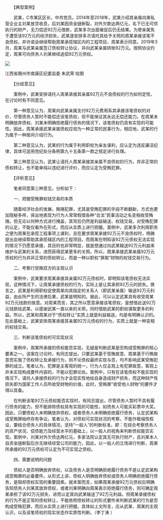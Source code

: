 　　【典型案例】

　　武某，C市某区区长，中共党员。2014年至2018年，武某介绍其亲属向某私营企业主刘某放贷收息，后刘某因资金链断裂，对外欠款达两亿元，名下已无可供执行的财产，无力偿还92万元借款，武某多次出面催促后仍无结果。为使亲属免于遭受该92万元的经济损失，武某遂安排多次请托其给予关照的周某承接该笔不良债权，并许诺会继续帮助周某承揽辖区内的工程项目，周某表示同意。2019年3月，周某与武某亲属签订债权转让协议，并向武某亲属转账92万元。按照协议约定，周某可向债务人刘某继续追偿92万元债权。

![](https://www.ccdi.gov.cn/hdjln/ywtt/202204/W020220428338118273896.jpeg)

江西省赣州市南康区纪委监委 朱武荣 绘图

　　【分歧意见】

　　案例中，武某安排请托人周某承接其亲属92万元不良债权的行为如何定性，在讨论时有不同意见。

　　第一种意见认为，周某向武某亲属支付92万元费用系其承接该笔债权的对价，尽管债务人暂时不能偿还该笔债权，但不能保证其永远无偿还能力。在周某未明确放弃债权、刘某未明确拒绝履行债务的情况下，该笔债权仍具有实现的可能性。因此，周某承接武某亲属债权应视为一种正常的民事行为，相应地，武某的行为属于一种居间介绍行为。

　　第二种意见认为，武某的行为属于利用职权为亲友谋利，应认定为违反廉洁纪律，具体可适用党纪处分条例第九十五条第一款之规定进行处理。

　　第三种意见认为，武某让请托人周某承接其亲属不良债权的行为，并非正常的债权转让，也不能单纯以违纪进行评价，而应认定为受贿犯罪。

　　【评析意见】

　　笔者同意第三种意见，分析如下：

　　一、把握受贿罪权钱交易的本质

　　随着经济社会的发展，贿赂犯罪，尤其是受贿犯罪的手段不断翻新，方式也更加隐秘多样，突出地表现为行为人常常假借各种“合法”民事活动之名变相收受贿赂。但无论以何种方式进行掩盖，其背后仍然是利益输送、权钱交易。对受贿犯罪的认定，不能仅看外在形式，而应从实质上进行把握。案例中，武某多次利用职务之便为周某在承揽工程事项上谋利，且在要求周某承接92万元不良债权时，明确提出会继续帮助其承揽辖区内的工程项目。而周某在明知该92万元债权无法实现的情况下仍愿意承接，其目的也非常明显，就是想通过向武某输送92万元利益来维护与武某的关系，进而获得武某更多的关照。所以，周某承接武某亲属92万元债权的行为并非正常的债权转让，而是一种以职权“换取”财物的权钱交易行为。

　　二、考察行受贿双方的主观认识

　　案例中，武某要求周某承接其亲属92万元债权时，即明知该笔债权无法实现，这种情况下，让周某承接债权的行为，实际上是让其承担92万元的损失。换言之，武某是利用职权促使周某向其指定的关系人（即武某亲属）输送92万元利益，由此所产生的法律后果，武某是明知的。据此，可以认定武某具有收受周某92万元钱款的故意。对周某而言，其之所以愿意承接该笔债权，是想借此送92万元钱款给武某，以感谢武某一直以来的关照，同时借助武某的职权谋取更多的利益。所以，武某和周某对于“债权转让”实质上就是利益输送，均是有明确认识的。在此基础上，武某安排周某承接其亲属92万元债权的行为，实质上就是一种变相的权钱交易。

　　三、判断该笔债权的可实现状况

　　案例中，周某所承接的债权能否实现，无疑是判断武某是否构成受贿罪的核心要素之一。该案在讨论时，有同志提出，只要武某基于受贿故意、周某基于行贿故意而实施了债权转让及承接行为，则不论债权最终实现与否，均不影响武某受贿犯罪的成立。笔者认为，犯罪是主客观的统一，行为人仅主观上有犯罪故意，客观上并未实现构成要件内容的，不能以犯罪论处。案例中，只有在该笔债权不能实现的情况下，请托人承接债权的行为才会现实性地给自身造成财产损失，而这种财产性损失即为国家工作人员所收受财物的价值，此时，受贿罪“收受他人财物”的要件才得以具备。

　　在判断该笔92万元债权能否实现时，有同志提出，尽管债务人暂时不具有履行债务的能力，但不能排除债权具有实现的可能性，如债务人可能买彩票中大奖。因此，只要债权人未明确放弃债权，或者债务人未明确拒绝履行债务，认定武某构成受贿罪始终存有争议。笔者认为，对债权可实现状况的考察，不能作极端性假设，要结合债务人的具体情况，坚持“一般人”的判断标准，即：在综合考察债务人的资产状况、偿债能力及经营水平的基础上，以一般人的视角来判断债权能否实现。案例中，刘某对外欠债达两亿元，多家法院认定其无可执行财产，且刘某本人自资金链断裂后亦无继续经营公司的能力，因此，以一般人的立场进行判断，周某所承接的92万元债权可认定为不可实现之债权。

　　四、需要说明的问题

　　债权人是否明确放弃债权，以及债务人是否明确拒绝履行债务不是认定武某构成受贿罪的必备要件。从形式上讲，债权人明确放弃债权或债务人明确拒绝履行债务，是阻却债权实现的重要因素。就本案而言，如果周某承接92万元债权后明确告知债务人刘某其放弃债权，或者刘某明确向周某表示拒绝履行债务，则可确定周某承担了该92万元损失，进而认定其向武某输送了92万元利益。但周某承接债权的行为不是正常的债权转让，不能依照债权转让的形式要件来判断武某的行为是否构成受贿犯罪，而应从实质上进行把握。具体如上文所言，应从武某、周某的主观认识，以及该笔债权的现实状态作实质性判断。（李丁涛 ）